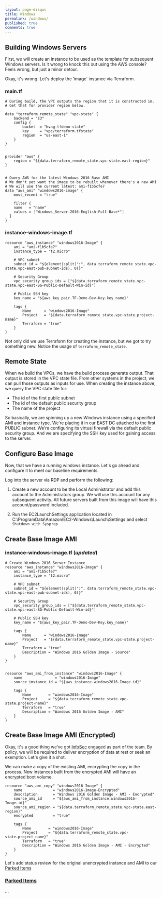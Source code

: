 ```yaml
---
layout: page-disqus
title: Windows
permalink: /windows/
published: true
comments: true
---
```


## Building Windows Servers

First, we will create an instance to be used as the template for subsequent Windows servers.  Is it wrong to knock this out using the AWS console?  Feels wrong, but just a minor detour.

Okay, it's wrong.  Let's deploy the 'image' instance via Terraform.

### main.tf
```
# During build, the VPC outputs the region that it is constructed in.
# Get that for provider region below.

data "terraform_remote_state" "vpc-state" {
    backend = "s3"
    config {
        bucket  = "hvag-tfdemo-state"
        key     = "vpc/terraform.tfstate"
        region  = "us-east-1"
    }
}


provider "aws" {
    region = "${data.terraform_remote_state.vpc-state.east-region}"
}


# Query AWS for the latest Windows 2016 Base AMI
# We don't yet want the image to be rebuilt whenever there's a new AMI
# We will use the current latest: ami-f1b5cfe7
data "aws_ami" "windows2016-image" {
    most_recent = "true"

    filter {
    name   = "name"
    values = ["Windows_Server-2016-English-Full-Base*"]
  }
}
```

### instance-windows-image.tf
```
resource "aws_instance" "windows2016-Image" {
    ami = "ami-f1b5cfe7"
    instance_type = "t2.micro"

    # VPC subnet
    subnet_id = "${element(split(":", data.terraform_remote_state.vpc-state.vpc-east-pub-subnet-ids), 0)}"

    # Security Group
    vpc_security_group_ids = ["${data.terraform_remote_state.vpc-state.vpc-east-SG-Public-Default-Win-id}"]

    # Public SSH key
    key_name = "${aws_key_pair.TF-Demo-Dev-Key.key_name}"

    tags {
        Name      = "windows2016-Image"
        Project   = "${data.terraform_remote_state.vpc-state.project-name}"
        Terraform = "true"
    }
}
```

Not only did we use Terraform for creating the instance, but we got to try something new.  Notice the usage of `terraform_remote_state`.

## Remote State

When we build the VPCs, we have the build process generate output.  That output is stored in the VPC state file.  From other systems in the project, we can pull those outputs as inputs for use.  When creating the instance above, we query the VPC state file for:
- The id of the first public subnet
- The id of the default public security group
- The name of the project

So basically, we are spinning up a new Windows instance using a specified AMI and instance type.  We're placing it in our EAST DC attached to the first PUBLIC subnet.  We're configuring its virtual firewall via the default public security group.  And we are specifying the SSH key used for gaining access to the server.

## Configure Base Image

Now, that we have a running windows instance.  Let's go ahead and configure it to meet our baseline requirements.

Log into the server via RDP and perform the following:

1. Create a new account to be the Local Administrator and add this account to the Administrators group.  We will use this account for any subsequent activity.  All future servers built from this image will have this account/password included.

2. Run the EC2LaunchSettings application located in C:\ProgramData\Amazon\EC2-Windows\Launch\Settings and select `Shutdown with Sysprep`


## Create Base Image AMI

### instance-windows-image.tf (_updated_)

```
# Create Windows 2016 Server Instance
resource "aws_instance" "windows2016-Image" {
    ami = "ami-f1b5cfe7"
    instance_type = "t2.micro"

    # VPC subnet
    subnet_id = "${element(split(":", data.terraform_remote_state.vpc-state.vpc-east-pub-subnet-ids), 0)}"

    # Security Group
    vpc_security_group_ids = ["${data.terraform_remote_state.vpc-state.vpc-east-SG-Public-Default-Win-id}"]

    # Public SSH key
    key_name = "${aws_key_pair.TF-Demo-Dev-Key.key_name}"

    tags {
        Name      = "windows2016-Image"
        Project   = "${data.terraform_remote_state.vpc-state.project-name}"
        Terraform = "true"
        Description = "Windows 2016 Golden Image - Source"
    }
}


resource "aws_ami_from_instance" "windows2016-Image" {
    name               = "windows2016-Image"
    source_instance_id = "${aws_instance.windows2016-Image.id}"

    tags {
        Name        = "windows2016-Image"
        Project     = "${data.terraform_remote_state.vpc-state.project-name}"
        Terraform   = "true"
        Description = "Windows 2016 Golden Image - AMI"
    }
}
```

## Create Base Image AMI (Encrypted)

Okay, it's a good thing we've got [InfoSec](/blog/security) engaged as part of the team.  By policy, we will be required to deliver encryption of data at rest or seek an exemption.  Let's give it a shot.

We can make a copy of the existing AMI, encrypting the copy in the process.  New instances built from the encrypted AMI will have an encrypted boot volume.

```
resource "aws_ami_copy" "windows2016-Image" {
    name              = "windows2016-Image-Encrypted"
    description       = "Windows 2016 Golden Image - AMI - Encrypted"
    source_ami_id     = "${aws_ami_from_instance.windows2016-Image.id}"
    source_ami_region = "${data.terraform_remote_state.vpc-state.east-region}"
    encrypted         = "true"

    tags {
        Name        = "windows2016-Image"
        Project     = "${data.terraform_remote_state.vpc-state.project-name}"
        Terraform   = "true"
        Description = "Windows 2016 Golden Image - AMI - Encrypted"
    }
}
```

Let's add status review for the original unencrypted instance and AMI to our [Parked Items](/blog/parkedItems)

### [Parked Items](/blog/parkedItems)

...

